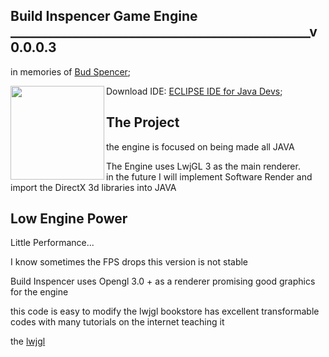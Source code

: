 ## Build Inspencer Game Engine ________________________________________________v0.0.0.3  
  in memories of [Bud Spencer](https://en.wikipedia.org/wiki/Bud_Spencer);
  
  

  <img align="left" height="150em" src="https://www.eclipse.org/org/artwork/images/eclipse_ide_logo.png"/>  
    
    
    
  Download IDE: [ECLIPSE IDE for Java Devs](https://www.eclipse.org/downloads/);  
  
  
  ## The Project
  the engine is focused on being made all JAVA
  
  The Engine uses LwjGL 3 as the main renderer.  
  in the future I will implement Software Render and import the DirectX 3d libraries into JAVA

## Low Engine Power

Little Performance...  
  
I know sometimes the FPS drops this version is not stable  

Build Inspencer uses Opengl 3.0 + as a renderer promising good graphics for the engine

  this code is easy to modify the lwjgl bookstore has excellent transformable codes with many tutorials on the internet teaching it
  
  the [lwjgl](https://www.lwjgl.org/guide)
